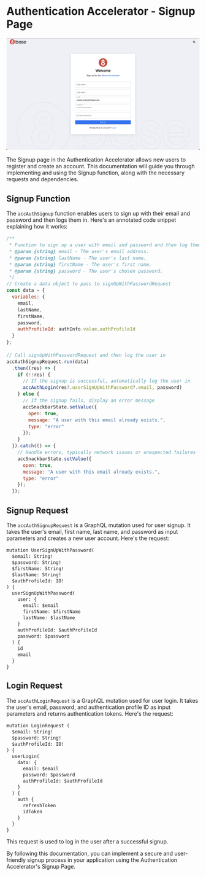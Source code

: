 # Authentication Accelerator - Signup Page

![Signup Page](../assets/signupPage.png)

The Signup page in the Authentication Accelerator allows new users to register and create an account. This documentation will guide you through implementing and using the Signup function, along with the necessary requests and dependencies.

## Signup Function

The `accAuthSignup` function enables users to sign up with their email and password and then logs them in. Here's an annotated code snippet explaining how it works:

```javascript
/**
 * Function to sign up a user with email and password and then log them in
 * @param {string} email - The user's email address.
 * @param {string} lastName - The user's last name.
 * @param {string} firstName - The user's first name.
 * @param {string} password - The user's chosen password.
 */
// Create a data object to pass to signUpWithPasswordRequest
const data = {
  variables: {
    email,
    lastName,
    firstName,
    password,
    authProfileId: authInfo.value.authProfileId
  }
};

// Call signUpWithPasswordRequest and then log the user in
accAuthSignupRequest.run(data)
  .then((res) => {
    if (!!res) {
      // If the signup is successful, automatically log the user in
      accAuthLogin(res?.userSignUpWithPassword?.email, password)
    } else {
      // If the signup fails, display an error message
      accSnackbarState.setValue({
        open: true,
        message: "A user with this email already exists.",
        type: "error"
      });
    }
  }).catch(() => {
    // Handle errors, typically network issues or unexpected failures
    accSnackbarState.setValue({
      open: true,
      message: "A user with this email already exists.",
      type: "error"
    });
  });
```

## Signup Request

The `accAuthSignupRequest` is a GraphQL mutation used for user signup. It takes the user's email, first name, last name, and password as input parameters and creates a new user account. Here's the request:

```gql
mutation UserSignUpWithPassword(
  $email: String!
  $password: String!
  $firstName: String!
  $lastName: String!
  $authProfileId: ID!
) {
  userSignUpWithPassword(
    user: {
      email: $email
      firstName: $firstName
      lastName: $lastName
    }
    authProfileId: $authProfileId
    password: $password
  ) {
    id
    email
  }
}

```

## Login Request

The `accAuthLoginRequest` is a GraphQL mutation used for user login. It takes the user's email, password, and authentication profile ID as input parameters and returns authentication tokens. Here's the request:

```gql
mutation LoginRequest (
  $email: String!
  $password: String!
  $authProfileId: ID!
) {
  userLogin(
    data: {
      email: $email
      password: $password
      authProfileId: $authProfileId
    }
  ) {
    auth {
      refreshToken
      idToken
    }
  }
}

```

This request is used to log in the user after a successful signup.

By following this documentation, you can implement a secure and user-friendly signup process in your application using the Authentication Accelerator's Signup Page.
